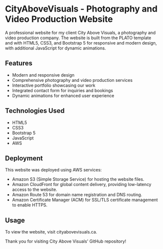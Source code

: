 # CityAboveVisuals - Photography and Video Production Website

A professional website for my client City Above Visuals, a photography and video production company. The website is built from the PLATO template and with HTML5, CSS3, and Bootstrap 5 for responsive and modern design, with additional JavaScript for dynamic animations.

## Features

- Modern and responsive design
- Comprehensive photography and video production services
- Interactive portfolio showcasing our work
- Integrated contact form for inquiries and bookings
- Dynamic animations for enhanced user experience

## Technologies Used

- HTML5
- CSS3
- Bootstrap 5
- JavaScript
- AWS

## Deployment

This website was deployed using AWS services:

- Amazon S3 (Simple Storage Service) for hosting the website files.
- Amazon CloudFront for global content delivery, providing low-latency access to the website.
- Amazon Route 53 for domain name registration and DNS routing.
- Amazon Certificate Manager (ACM) for SSL/TLS certificate management to enable HTTPS.

## Usage

To view the website, visit cityabovevisuals.ca.


Thank you for visiting City Above Visuals' GitHub repository!
